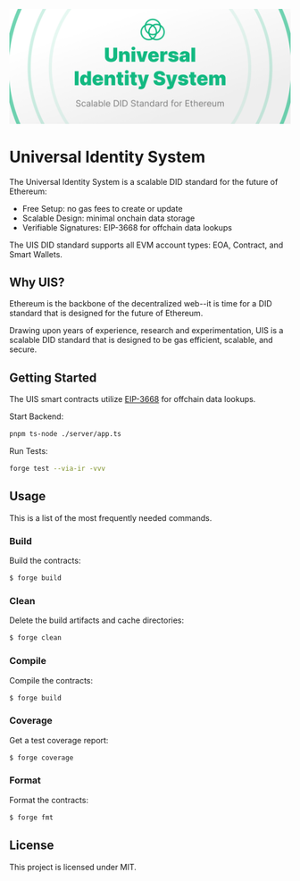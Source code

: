 ![alt text](./banner.png)

# Universal Identity System

The Universal Identity System is a scalable DID standard for the future of Ethereum: 

- Free Setup: no gas fees to create or update
- Scalable Design: minimal onchain data storage
- Verifiable Signatures: EIP-3668 for offchain data lookups

The UIS DID standard supports all EVM account types: EOA, Contract, and Smart Wallets.

## Why UIS?

Ethereum is the backbone of the decentralized web--it is time for a DID standard that is designed for the future of Ethereum.

Drawing upon years of experience, research and experimentation, UIS is a scalable DID standard that is designed to be gas efficient, scalable, and secure.

## Getting Started

The UIS smart contracts utilize [EIP-3668](https://eips.ethereum.org/EIPS/eip-3668) for offchain data lookups.

Start Backend:

```sh
pnpm ts-node ./server/app.ts
```

Run Tests:
```sh
forge test --via-ir -vvv
```

## Usage

This is a list of the most frequently needed commands.

### Build

Build the contracts:

```sh
$ forge build
```

### Clean

Delete the build artifacts and cache directories:

```sh
$ forge clean
```

### Compile

Compile the contracts:

```sh
$ forge build
```

### Coverage

Get a test coverage report:

```sh
$ forge coverage
```

### Format

Format the contracts:

```sh
$ forge fmt
```

## License

This project is licensed under MIT.
